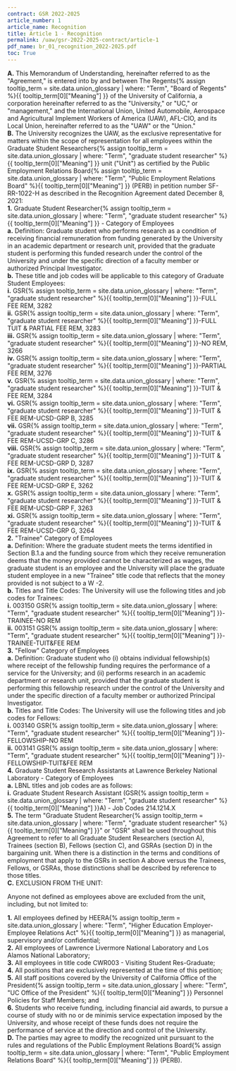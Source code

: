 ```yaml
---
contract: GSR 2022-2025
article_number: 1
article_name: Recognition
title: Article 1 - Recognition
permalink: /uaw/gsr-2022-2025-contract/article-1
pdf_name: br_01_recognition_2022-2025.pdf
toc: True
---
```



<div class="lvl1"><b>A.</b> This Memorandum of Understanding, hereinafter referred to as the "Agreement," is entered into by and between <span class="tooltip">The Regents<span class="tooltip-text">{% assign tooltip_term = site.data.union_glossary | where: "Term", "Board of Regents" %}{{ tooltip_term[0]["Meaning"] }}</span></span> of the University of California, a corporation hereinafter referred to as the "University," or "UC," or "management," and the International Union, United Automobile, Aerospace and Agricultural Implement Workers of America (UAW), AFL-CIO, and its Local Union, hereinafter referred to as the "UAW" or the "Union."</div>

<div class="lvl1"><b>B.</b> The University recognizes the UAW, as the exclusive representative for matters within the scope of representation for all employees within the <span class="tooltip">Graduate Student Researchers<span class="tooltip-text">{% assign tooltip_term = site.data.union_glossary | where: "Term", "graduate student researcher" %}{{ tooltip_term[0]["Meaning"] }}</span></span> unit ("Unit") as certified by the <span class="tooltip">Public Employment Relations Board<span class="tooltip-text">{% assign tooltip_term = site.data.union_glossary | where: "Term", "Public Employment Relations Board" %}{{ tooltip_term[0]["Meaning"] }}</span></span> (PERB) in petition number SF-RR-1022-H as described in the Recognition Agreement dated December 8, 2021:</div>

<div class="lvl2"><b>1.</b> <span class="tooltip">Graduate Student Researcher<span class="tooltip-text">{% assign tooltip_term = site.data.union_glossary | where: "Term", "graduate student researcher" %}{{ tooltip_term[0]["Meaning"] }}</span></span> - Category of Employees</div>

<div class="lvl3"><b>a.</b> Definition: Graduate student who performs research as a condition of receiving financial remuneration from funding generated by the University in an academic department or research unit, provided that the graduate student is performing this funded research under the control of the University and under the specific direction of a faculty member or authorized Principal Investigator.</div>

<div class="lvl3"><b>b.</b> These title and job codes will be applicable to this category of Graduate Student Employees:</div>
  
<div class="lvl4"><b>i.</b> 
 <span class="tooltip">GSR<span class="tooltip-text">{% assign tooltip_term = site.data.union_glossary | where: "Term", "graduate student researcher" %}{{ tooltip_term[0]["Meaning"] }}</span></span>-FULL FEE REM, 3282</div>
<div class="lvl4"><b>ii.</b> 
 <span class="tooltip">GSR<span class="tooltip-text">{% assign tooltip_term = site.data.union_glossary | where: "Term", "graduate student researcher" %}{{ tooltip_term[0]["Meaning"] }}</span></span>-FULL TUIT & PARTIAL FEE REM, 3283</div>
<div class="lvl4"><b>iii.</b> 
 <span class="tooltip">GSR<span class="tooltip-text">{% assign tooltip_term = site.data.union_glossary | where: "Term", "graduate student researcher" %}{{ tooltip_term[0]["Meaning"] }}</span></span>-NO REM, 3266</div>
<div class="lvl4"><b>iv.</b> 
 <span class="tooltip">GSR<span class="tooltip-text">{% assign tooltip_term = site.data.union_glossary | where: "Term", "graduate student researcher" %}{{ tooltip_term[0]["Meaning"] }}</span></span>-PARTIAL FEE REM, 3276</div>
<div class="lvl4"><b>v.</b> 
 <span class="tooltip">GSR<span class="tooltip-text">{% assign tooltip_term = site.data.union_glossary | where: "Term", "graduate student researcher" %}{{ tooltip_term[0]["Meaning"] }}</span></span>-TUIT & FEE REM, 3284</div>
<div class="lvl4"><b>vi.</b> 
 <span class="tooltip">GSR<span class="tooltip-text">{% assign tooltip_term = site.data.union_glossary | where: "Term", "graduate student researcher" %}{{ tooltip_term[0]["Meaning"] }}</span></span>-TUIT & FEE REM-UCSD-GRP B, 3285</div>
<div class="lvl4"><b>vii.</b> 
 <span class="tooltip">GSR<span class="tooltip-text">{% assign tooltip_term = site.data.union_glossary | where: "Term", "graduate student researcher" %}{{ tooltip_term[0]["Meaning"] }}</span></span>-TUIT & FEE REM-UCSD-GRP C, 3286</div>
<div class="lvl4"><b>viii.</b> 
 <span class="tooltip">GSR<span class="tooltip-text">{% assign tooltip_term = site.data.union_glossary | where: "Term", "graduate student researcher" %}{{ tooltip_term[0]["Meaning"] }}</span></span>-TUIT & FEE REM-UCSD-GRP D, 3287</div>
<div class="lvl4"><b>ix.</b> 
 <span class="tooltip">GSR<span class="tooltip-text">{% assign tooltip_term = site.data.union_glossary | where: "Term", "graduate student researcher" %}{{ tooltip_term[0]["Meaning"] }}</span></span>-TUIT & FEE REM-UCSD-GRP E, 3262</div>
<div class="lvl4"><b>x.</b> 
 <span class="tooltip">GSR<span class="tooltip-text">{% assign tooltip_term = site.data.union_glossary | where: "Term", "graduate student researcher" %}{{ tooltip_term[0]["Meaning"] }}</span></span>-TUIT & FEE REM-UCSD-GRP F, 3263</div>
<div class="lvl4"><b>xi.</b> 
 <span class="tooltip">GSR<span class="tooltip-text">{% assign tooltip_term = site.data.union_glossary | where: "Term", "graduate student researcher" %}{{ tooltip_term[0]["Meaning"] }}</span></span>-TUIT & FEE REM-UCSD-GRP G, 3264</div>

<div class="lvl2"><b>2.</b> "Trainee" Category of Employees</div>

<div class="lvl3"><b>a.</b> Definition: Where the graduate student meets the terms identified in Section B.1.a and the funding source from which they receive remuneration deems that the money provided cannot be characterized as wages, the graduate student is an employee and the University will place the graduate student employee in a new "Trainee" title code that reflects that the money provided is not subject to a W -2.</div>

<div class="lvl3"><b>b.</b> Titles and Title Codes: The University will use the following titles and job codes for Trainees:</div>

<div class="lvl4"><b>i.</b> 
 003150 <span class="tooltip">GSR<span class="tooltip-text">{% assign tooltip_term = site.data.union_glossary | where: "Term", "graduate student researcher" %}{{ tooltip_term[0]["Meaning"] }}</span></span>-TRAINEE-NO REM<br></div>
<div class="lvl4"><b>ii.</b> 
 003151 <span class="tooltip">GSR<span class="tooltip-text">{% assign tooltip_term = site.data.union_glossary | where: "Term", "graduate student researcher" %}{{ tooltip_term[0]["Meaning"] }}</span></span>-TRAINEE-TUIT&FEE REM</div>

<div class="lvl2"><b>3.</b> "Fellow" Category of Employees</div>

<div class="lvl3"><b>a.</b> Definition: Graduate student who (i) obtains individual fellowship(s) where receipt of the fellowship funding requires the performance of a service for the University; and (ii) performs research in an academic department or research unit, provided that the graduate student is performing this fellowship research under the control of the University and under the specific direction of a faculty member or authorized Principal Investigator.</div>
<div class="lvl3"><b>b.</b> Titles and Title Codes: The University will use the following titles and job codes for Fellows:</div>

<div class="lvl3"><b>i.</b> 
 003140 <span class="tooltip">GSR<span class="tooltip-text">{% assign tooltip_term = site.data.union_glossary | where: "Term", "graduate student researcher" %}{{ tooltip_term[0]["Meaning"] }}</span></span>-FELLOWSHIP-NO REM<br></div>
<div class="lvl3"><b>ii.</b> 
 003141 <span class="tooltip">GSR<span class="tooltip-text">{% assign tooltip_term = site.data.union_glossary | where: "Term", "graduate student researcher" %}{{ tooltip_term[0]["Meaning"] }}</span></span>-FELLOWSHIP-TUIT&FEE REM</div>

<div class="lvl2"><b>4.</b> Graduate Student Research Assistants at Lawrence Berkeley National Laboratory - Category of Employees</div>

<div class="lvl3"><b>a.</b> LBNL titles and job codes are as follows:</div>

<div class="lvl3"><b>i.</b> 
 Graduate Student Research Assistant (<span class="tooltip">GSR<span class="tooltip-text">{% assign tooltip_term = site.data.union_glossary | where: "Term", "graduate student researcher" %}{{ tooltip_term[0]["Meaning"] }}</span></span>A) - Job Codes 214.1214.X</div>

<div class="lvl2"><b>5.</b> The term "<span class="tooltip">Graduate Student Researcher<span class="tooltip-text">{% assign tooltip_term = site.data.union_glossary | where: "Term", "graduate student researcher" %}{{ tooltip_term[0]["Meaning"] }}</span></span>" or "GSR" shall be used throughout this Agreement to refer to all Graduate Student Researchers (section A), Trainees (section B), Fellows (section C), and GSRAs (section D) in the bargaining unit. When there is a distinction in the terms and conditions of employment that apply to the GSRs in section A above versus the Trainees, Fellows, or GSRAs, those distinctions shall be described by reference to those titles.</div>

<div class="lvl1"><b>C.</b> EXCLUSION FROM THE UNIT:</div>

Anyone not defined as employees above are excluded from the unit, including, but not limited to:

<div class="lvl2"><b>1.</b> All employees defined by <span class="tooltip">HEERA<span class="tooltip-text">{% assign tooltip_term = site.data.union_glossary | where: "Term", "Higher Education Employer-Employee Relations Act" %}{{ tooltip_term[0]["Meaning"] }}</span></span> as managerial, supervisory and/or confidential;</div>
<div class="lvl2"><b>2.</b> All employees of Lawrence Livermore National Laboratory and Los Alamos National Laboratory;</div>
<div class="lvl2"><b>3.</b> All employees in title code CWR003 - Visiting Student Res-Graduate;</div>
<div class="lvl2"><b>4.</b> All positions that are exclusively represented at the time of this petition;</div>
<div class="lvl2"><b>5.</b> All staff positions covered by the University of California <span class="tooltip">Office of the President<span class="tooltip-text">{% assign tooltip_term = site.data.union_glossary | where: "Term", "UC Office of the President" %}{{ tooltip_term[0]["Meaning"] }}</span></span> Personnel Policies for Staff Members; and</div>
<div class="lvl2"><b>6.</b> Students who receive funding, including financial aid awards, to pursue a course of study with no or de minimis service expectation imposed by the University, and whose receipt of these funds does not require the performance of service at the direction and control of the University.</div>

<div class="lvl1"><b>D.</b> The parties may agree to modify the recognized unit pursuant to the rules and regulations of the <span class="tooltip">Public Employment Relations Board<span class="tooltip-text">{% assign tooltip_term = site.data.union_glossary | where: "Term", "Public Employment Relations Board" %}{{ tooltip_term[0]["Meaning"] }}</span></span> (PERB).</div>
